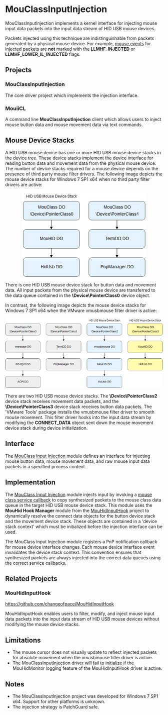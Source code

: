 # MouClassInputInjection

MouClassInputInjection implements a kernel interface for injecting mouse input data packets into the input data stream of HID USB mouse devices.

Packets injected using this technique are indistinguishable from packets generated by a physical mouse device. For example, [mouse events](https://docs.microsoft.com/en-us/windows/desktop/api/winuser/ns-winuser-tagmsllhookstruct "MSLLHOOKSTRUCT structure") for injected packets are __not__ marked with the **LLMHF_INJECTED** or **LLMHF_LOWER_IL_INJECTED** flags.

## Projects

### MouClassInputInjection

The core driver project which implements the injection interface.

### MouiiCL

A command line **MouClassInputInjection** client which allows users to inject mouse button data and mouse movement data via text commands.

## Mouse Device Stacks

A HID USB mouse device has one or more HID USB mouse device stacks in the device tree. These device stacks implement the device interface for reading button data and movement data from the physical mouse device. The number of device stacks required for a mouse device depends on the presence of third party mouse filter drivers. The following image depicts the mouse device stacks for Windows 7 SP1 x64 when no third party filter drivers are active:

<p align="center">
    <img src="Image/mouse_device_stacks_no_filters.png" />
</p>

There is one HID USB mouse device stack for button data and movement data. All input packets from the physical mouse device are transferred to the data queue contained in the **\Device\PointerClass0** device object.

In contrast, the following image depicts the mouse device stacks for Windows 7 SP1 x64 when the VMware vmusbmouse filter driver is active:

<p align="center">
    <img src="Image/mouse_device_stacks_vmusbmouse_filter.png" />
</p>

There are two HID USB mouse device stacks. The **\Device\PointerClass2** device stack receives movement data packets, and the **\Device\PointerClass3** device stack receives button data packets. The 'VMware Tools' package installs the vmusbmouse filter driver to smooth mouse movement. This filter driver hooks into the input data stream by modifying the **CONNECT_DATA** object sent down the mouse movement device stack during device initialization.

## Interface

The [MouClass Input Injection](./blob/master/MouClassInputInjection/mouclass_input_injection.h) module defines an interface for injecting mouse button data, mouse movement data, and raw mouse input data packets in a specified process context.

## Implementation

The [MouClass Input Injection](./blob/master/MouClassInputInjection/mouclass_input_injection.cpp) module injects input by invoking a [mouse class service callback](https://docs.microsoft.com/en-us/previous-versions/ff542394(v%3Dvs.85) "MouseClassServiceCallback routine") to copy synthesized packets to the mouse class data queue in the target HID USB mouse device stack. This module uses the **MouHid Hook Manager** module from the [MouHidInputHook](https://github.com/changeofpace/MouHidInputHook "MouHidInputHook") project to dynamically resolve the connect data objects for the button device stack and the movement device stack. These objects are contained in a 'device stack context' which must be initialized before the injection interface can be used.

The MouClass Input Injection module registers a PnP notification callback for mouse device interface changes. Each mouse device interface event invalidates the device stack context. This convention ensures that synthesized packets are always injected into the correct data queues using the correct service callbacks.

## Related Projects

### MouHidInputHook

https://github.com/changeofpace/MouHidInputHook

MouHidInputHook enables users to filter, modify, and inject mouse input data packets into the input data stream of HID USB mouse devices without modifying the mouse device stacks.

## Limitations

* The mouse cursor does not visually update to reflect injected packets for absolute movement when the vmusbmouse filter driver is active.
* The MouClassInputInjection driver will fail to initialize if the MouHidMonitor logging feature of the MouHidInputHook driver is active.

## Notes

* The MouClassInputInjection project was developed for Windows 7 SP1 x64. Support for other platforms is unknown.
* The injection strategy is PatchGuard safe.
